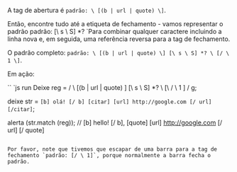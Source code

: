 
A tag de abertura é `padrão: \ [(b | url | quote) \]`.

Então, encontre tudo até a etiqueta de fechamento - vamos representar o padrão padrão: [\ s \ S] *? `Para combinar qualquer caractere incluindo a linha nova e, em seguida, uma referência reversa para a tag de fechamento.

O padrão completo: `padrão: \ [(b | url | quote) \] [\ s \ S] *? \ [/ \ 1 \]`.

Em ação:

`` `js run
Deixe reg = / \ [(b | url | quote) \] [\ s \ S] *? \ [\ / \ 1 \] / g;

deixe str = `
[b] olá! [/ b]
[citar]
[url] http://google.com [/ url]
[/citar]
`;

alerta (str.match (reg)); // [b] hello! [/ b], [quote] [url] http://google.com [/ url] [/ quote]
```

Por favor, note que tivemos que escapar de uma barra para a tag de fechamento `padrão: [/ \ 1]`, porque normalmente a barra fecha o padrão.
